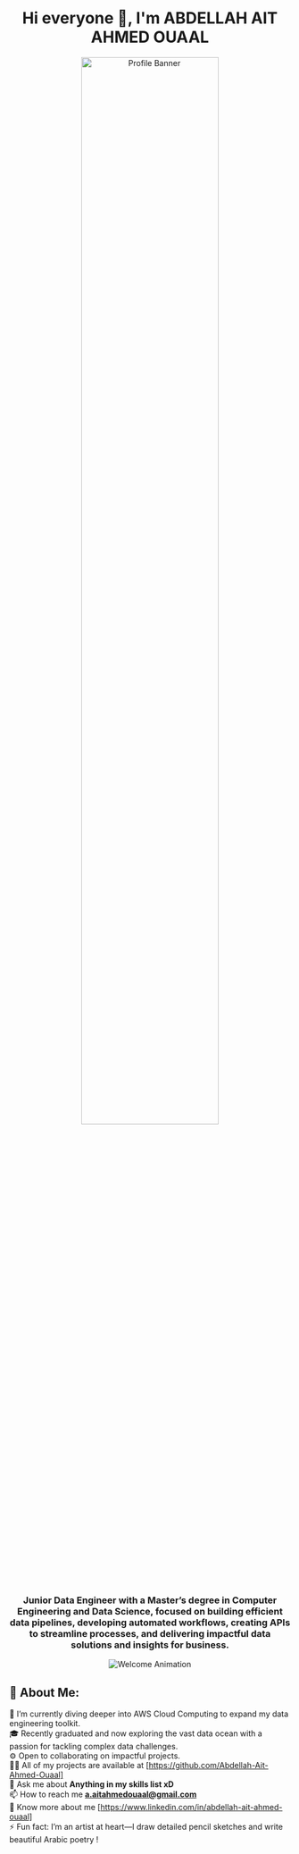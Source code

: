 <h1 align="center">Hi everyone 👋, I'm ABDELLAH AIT AHMED OUAAL</h1>

<p align="center">
    <img src="https://raw.githubusercontent.com/abdolytics/abdolytics/main/abdellah-banner.png" alt="Profile Banner" height="70%"/>
</p>

<h3 align="center">Junior Data Engineer with a Master’s degree in Computer Engineering and Data Science, focused on building efficient data pipelines, developing automated workflows, creating APIs to streamline processes, and delivering impactful data solutions and insights for business.</h3>

<p align="center">
    <img src="https://media.giphy.com/media/QTfX9Ejfra3ZmNxh6B/giphy.gif" alt="Welcome Animation"/> 
</p>

## 💫 About Me:
🌱 I’m currently diving deeper into AWS Cloud Computing to expand my data engineering toolkit.<br>🎓 Recently graduated and now exploring the vast data ocean with a passion for tackling complex data challenges.<br>⚙️ Open to collaborating on impactful projects.<br>👨‍💻 All of my projects are available at [https://github.com/Abdellah-Ait-Ahmed-Ouaal]<br>💬 Ask me about **Anything in my skills list xD**<br>📫 How to reach me **a.aitahmedouaal@gmail.com**<br>📄 Know more about me [https://www.linkedin.com/in/abdellah-ait-ahmed-ouaal]<br>⚡ Fun fact: I’m an artist at heart—I draw detailed pencil sketches and write beautiful Arabic poetry !



